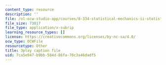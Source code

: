```yaml
---
content_type: resource
description: ''
file: /ol-ocw-studio-app/courses/8-334-statistical-mechanics-ii-statistical-physics-of-fields-spring-2014/7ca5e947b9bb584d86fa70c3a46dadf5_fGUaxrIejr4.vtt
file_size: 73017
file_type: application/x-subrip
learning_resource_types: []
license: https://creativecommons.org/licenses/by-nc-sa/4.0/
ocw_type: OCWFile
resourcetype: Other
title: 3play caption file
uid: 7ca5e947-b9bb-584d-86fa-70c3a46dadf5
---
```

